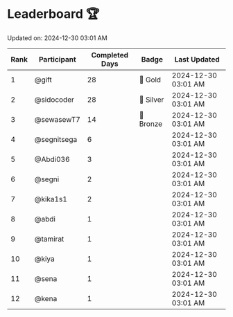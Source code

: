 # Leaderboard 🏆

Updated on: 2024-12-30 03:01 AM

| Rank | Participant       | Completed Days | Badge      | Last Updated         |
|------|-------------------|----------------|------------|----------------------|
| 1    | @gift             | 28             | 🏅 Gold     | 2024-12-30 03:01 AM |
| 2    | @sidocoder        | 28             | 🥈 Silver   | 2024-12-30 03:01 AM |
| 3    | @sewasewT7        | 14             | 🥉 Bronze   | 2024-12-30 03:01 AM |
| 4    | @segnitsega       | 6              |            | 2024-12-30 03:01 AM |
| 5    | @Abdi036          | 3              |            | 2024-12-30 03:01 AM |
| 6    | @segni            | 2              |            | 2024-12-30 03:01 AM |
| 7    | @kika1s1          | 2              |            | 2024-12-30 03:01 AM |
| 8    | @abdi             | 1              |            | 2024-12-30 03:01 AM |
| 9    | @tamirat          | 1              |            | 2024-12-30 03:01 AM |
| 10   | @kiya             | 1              |            | 2024-12-30 03:01 AM |
| 11   | @sena             | 1              |            | 2024-12-30 03:01 AM |
| 12   | @kena             | 1              |            | 2024-12-30 03:01 AM |
